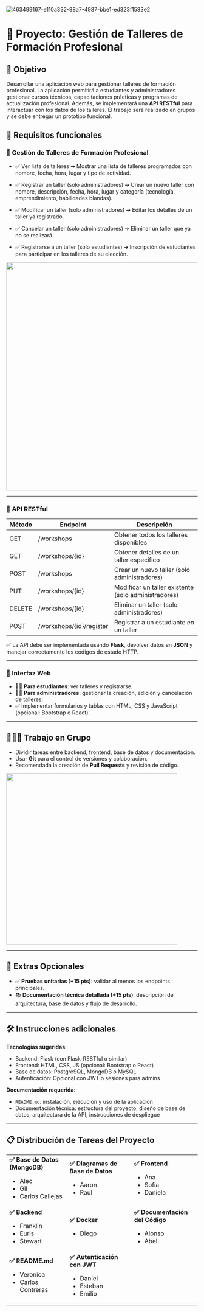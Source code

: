 ![463499167-e110a332-88a7-4987-bbe1-ed323f1583e2](https://github.com/user-attachments/assets/76234eda-7a55-46cd-af29-62a72ee0f02d)

# 🤖 Proyecto: Gestión de Talleres de Formación Profesional

## 🎯 Objetivo

Desarrollar una aplicación web para gestionar talleres de formación profesional. La aplicación permitirá a estudiantes y administradores gestionar cursos técnicos, capacitaciones prácticas y programas de actualización profesional. Además, se implementará una **API RESTful** para interactuar con los datos de los talleres. El trabajo será realizado en grupos y se debe entregar un prototipo funcional.

## 💌 Requisitos funcionales

### 🔹 Gestión de Talleres de Formación Profesional

* ✅ Ver lista de talleres
  ➔ Mostrar una lista de talleres programados con nombre, fecha, hora, lugar y tipo de actividad.

* ✅ Registrar un taller (solo administradores)
  ➔ Crear un nuevo taller con nombre, descripción, fecha, hora, lugar y categoría (tecnología, emprendimiento, habilidades blandas).

* ✅ Modificar un taller (solo administradores)
  ➔ Editar los detalles de un taller ya registrado.

* ✅ Cancelar un taller (solo administradores)
  ➔ Eliminar un taller que ya no se realizará.

* ✅ Registrarse a un taller (solo estudiantes)
  ➔ Inscripción de estudiantes para participar en los talleres de su elección.
  
<div align="center">
  <img src="https://github.com/user-attachments/assets/4cd9a892-b733-4968-abbc-1894b7e40672" width="600">
</div>

---

### 🔹 API RESTful

| Método | Endpoint                 | Descripción                                          |
| ------ | ------------------------ | ---------------------------------------------------- |
| GET    | /workshops               | Obtener todos los talleres disponibles               |
| GET    | /workshops/{id}          | Obtener detalles de un taller específico             |
| POST   | /workshops               | Crear un nuevo taller (solo administradores)         |
| PUT    | /workshops/{id}          | Modificar un taller existente (solo administradores) |
| DELETE | /workshops/{id}          | Eliminar un taller (solo administradores)            |
| POST   | /workshops/{id}/register | Registrar a un estudiante en un taller               |

✅ La API debe ser implementada usando **Flask**, devolver datos en **JSON** y manejar correctamente los códigos de estado HTTP.

---

### 🔹 Interfaz Web

* 👩‍🎓 **Para estudiantes**: ver talleres y registrarse.
* 👨‍💼 **Para administradores**: gestionar la creación, edición y cancelación de talleres.
* ✅ Implementar formularios y tablas con HTML, CSS y JavaScript (opcional: Bootstrap o React).

---

## 🧑‍🤝‍🧑 Trabajo en Grupo

* Dividir tareas entre backend, frontend, base de datos y documentación.
* Usar **Git** para el control de versiones y colaboración.
* Recomendada la creación de **Pull Requests** y revisión de código.

<div align="left">
  <img src="https://github.com/user-attachments/assets/3b000f52-7f9c-4e57-9bfc-cb3325033765" width="450">
</div>

---

## 🧪 Extras Opcionales

* ✅ **Pruebas unitarias (+15 pts)**: validar al menos los endpoints principales.
* 📚 **Documentación técnica detallada (+15 pts)**: descripción de arquitectura, base de datos y flujo de desarrollo.

---

## 🛠️ Instrucciones adicionales

**Tecnologías sugeridas**:

* Backend: Flask (con Flask-RESTful o similar)
* Frontend: HTML, CSS, JS (opcional: Bootstrap o React)
* Base de datos: PostgreSQL, MongoDB o MySQL
* Autenticación: Opcional con JWT o sesiones para admins

**Documentación requerida**:

* `README.md`: instalación, ejecución y uso de la aplicación
* Documentación técnica: estructura del proyecto, diseño de base de datos, arquitectura de la API, instrucciones de despliegue

---

<h2>📋 Distribución de Tareas del Proyecto</h2>

<table>
  <tr>
    <td>
      <strong>✅ Base de Datos (MongoDB)</strong><br>
      <ul>
        <li>Alec</li>
        <li>Gil</li>
        <li>Carlos Callejas</li>
      </ul>
    </td>
    <td>
      <strong>✅ Diagramas de Base de Datos</strong><br>
      <ul>
        <li>Aaron</li>
        <li>Raul</li>
      </ul>
    </td>
    <td>
      <strong>✅ Frontend</strong><br>
      <ul>
        <li>Ana</li>
        <li>Sofia</li>
        <li>Daniela</li>
      </ul>
    </td>
  </tr>
  <tr>
    <td>
      <strong>✅ Backend</strong><br>
      <ul>
        <li>Franklin</li>
        <li>Euris</li>
        <li>Stewart</li>
      </ul>
    </td>
    <td>
      <strong>✅ Docker</strong><br>
      <ul>
        <li>Diego</li>
      </ul>
    </td>
    <td>
      <strong>✅ Documentación del Código</strong><br>
      <ul>
        <li>Alonso</li>
        <li>Abel</li>
      </ul>
    </td>
  </tr>
  <tr>
    <td>
      <strong>✅ README.md</strong><br>
      <ul>
        <li>Veronica</li>
        <li>Carlos Contreras</li>
      </ul>
    </td>
    <td>
      <strong>✅ Autenticación con JWT</strong><br>
      <ul>
        <li>Daniel</li>
        <li>Esteban</li>
        <li>Emilio</li>
      </ul>
    </td>
  </tr>
</table>
